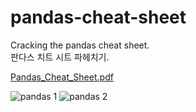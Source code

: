 # pandas-cheat-sheet
Cracking the pandas cheat sheet.<br>
판다스 치트 시트 파헤치기.

[Pandas_Cheat_Sheet.pdf](https://github.com/heekyjung/pandas-cheat-sheet/files/5333390/Pandas_Cheat_Sheet.pdf)

![pandas 1](https://user-images.githubusercontent.com/69945698/95195475-8bed8f00-0811-11eb-9c7b-13dbb6f7cf95.png)
![pandas 2](https://user-images.githubusercontent.com/69945698/95195479-8db75280-0811-11eb-8846-2b0045248736.png)
